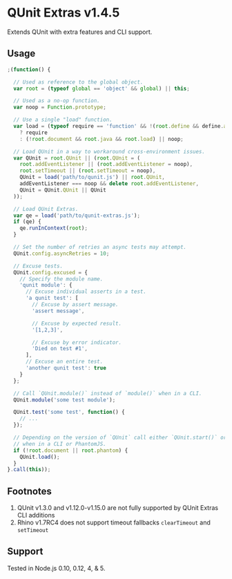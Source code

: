 # QUnit Extras v1.4.5

Extends QUnit with extra features and CLI support.

## Usage

```js
;(function() {

  // Used as reference to the global object.
  var root = (typeof global == 'object' && global) || this;

  // Used as a no-op function.
  var noop = Function.prototype;

  // Use a single "load" function.
  var load = (typeof require == 'function' && !(root.define && define.amd))
    ? require
    : (!root.document && root.java && root.load) || noop;

  // Load QUnit in a way to workaround cross-environment issues.
  var QUnit = root.QUnit || (root.QUnit = (
    root.addEventListener || (root.addEventListener = noop),
    root.setTimeout || (root.setTimeout = noop),
    QUnit = load('path/to/qunit.js') || root.QUnit,
    addEventListener === noop && delete root.addEventListener,
    QUnit = QUnit.QUnit || QUnit
  ));

  // Load QUnit Extras.
  var qe = load('path/to/qunit-extras.js');
  if (qe) {
    qe.runInContext(root);
  }

  // Set the number of retries an async tests may attempt.
  QUnit.config.asyncRetries = 10;

  // Excuse tests.
  QUnit.config.excused = {
    // Specify the module name.
    'qunit module': {
      // Excuse individual asserts in a test.
      'a qunit test': [
        // Excuse by assert message.
        'assert message',

        // Excuse by expected result.
        '[1,2,3]',

        // Excuse by error indicator.
        'Died on test #1',
      ],
      // Excuse an entire test.
      'another qunit test': true
    }
  };

  // Call `QUnit.module()` instead of `module()` when in a CLI.
  QUnit.module('some test module');

  QUnit.test('some test', function() {
    // ...
  });

  // Depending on the version of `QUnit` call either `QUnit.start()` or `QUnit.load()`
  // when in a CLI or PhantomJS.
  if (!root.document || root.phantom) {
    QUnit.load();
  }
}.call(this));
```

## Footnotes

  1. QUnit v1.3.0 and v1.12.0-v1.15.0 are not fully supported by QUnit Extras CLI additions
  2. Rhino v1.7RC4 does not support timeout fallbacks `clearTimeout` and `setTimeout`

## Support

Tested in Node.js 0.10, 0.12, 4, & 5.
